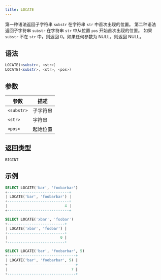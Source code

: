 ```yaml
---
title: LOCATE
---
```


第一种语法返回子字符串 `substr` 在字符串 `str` 中首次出现的位置。
第二种语法返回子字符串 `substr` 在字符串 `str` 中从位置 `pos` 开始首次出现的位置。
如果 `substr` 不在 `str` 中，则返回 0。如果任何参数为 NULL，则返回 NULL。

## 语法

```sql
LOCATE(<substr>, <str>)
LOCATE(<substr>, <str>, <pos>)
```

## 参数

| 参数       | 描述         |
|------------|--------------|
| `<substr>` | 子字符串     |
| `<str>`    | 字符串       |
| `<pos>`    | 起始位置     |

## 返回类型

`BIGINT`

## 示例

```sql
SELECT LOCATE('bar', 'foobarbar')
+----------------------------+
| LOCATE('bar', 'foobarbar') |
+----------------------------+
|                          4 |
+----------------------------+

SELECT LOCATE('xbar', 'foobar')
+--------------------------+
| LOCATE('xbar', 'foobar') |
+--------------------------+
|                        0 |
+--------------------------+

SELECT LOCATE('bar', 'foobarbar', 5)
+-------------------------------+
| LOCATE('bar', 'foobarbar', 5) |
+-------------------------------+
|                             7 |
+-------------------------------+
```